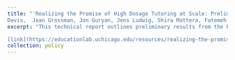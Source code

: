 ```yaml
---
title: "'Realizing the Promise of High Dosage Tutoring at Scale: Preliminary Evidence for the Field' with Monica Bhatt, Terence Chau, Barbara Condliffe, Rebecca
Davis,  Jean Grossman, Jon Guryan, Jens Ludwig, Shira Mattera, Fatemeh Momeni, Philip Oreopoulos, and Greg Stoddard (2024)"
excerpt: "This technical report outlines preliminary results from the Personalized Learning Initiative showing that high dosage tutoring can be scaled and can work – even when delivered in the aftermath of the pandemic and in diverse academic settings.

[link](https://educationlab.uchicago.edu/resources/realizing-the-promise-of-high-dosage-tutoring-at-scale-preliminary-evidence-for-the-field/)"
collection: policy
---
```


